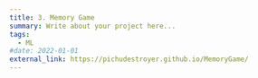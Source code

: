 ```yaml
---
title: 3. Memory Game
summary: Write about your project here...
tags:
  - ML
#date: 2022-01-01
external_link: https://pichudestroyer.github.io/MemoryGame/
---
```

